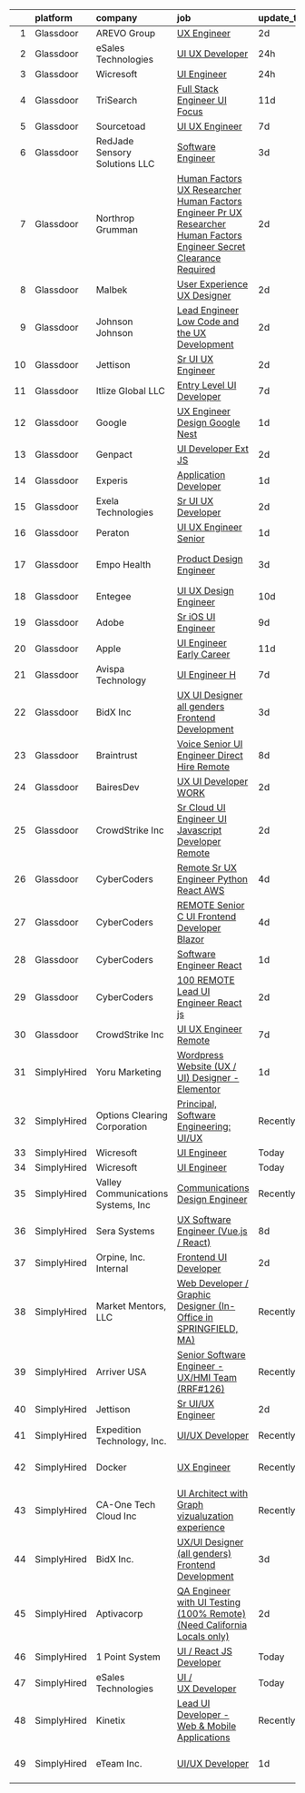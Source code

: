 

|    | platform    | company                            | job                                                                                                                                                                                                                                                                                                                                                                                                                                                                                                                                                                                                                                                                                                                                                                                                                                                                                                                                                                                                                                                                                                                                                                                                                                                                                                                                                                                                                                                                                         | update_time   | location                    |
|---:|:------------|:-----------------------------------|:--------------------------------------------------------------------------------------------------------------------------------------------------------------------------------------------------------------------------------------------------------------------------------------------------------------------------------------------------------------------------------------------------------------------------------------------------------------------------------------------------------------------------------------------------------------------------------------------------------------------------------------------------------------------------------------------------------------------------------------------------------------------------------------------------------------------------------------------------------------------------------------------------------------------------------------------------------------------------------------------------------------------------------------------------------------------------------------------------------------------------------------------------------------------------------------------------------------------------------------------------------------------------------------------------------------------------------------------------------------------------------------------------------------------------------------------------------------------------------------------|:--------------|:----------------------------|
|  1 | Glassdoor   | AREVO Group                        | [UX Engineer](https://www.glassdoor.com/partner/jobListing.htm?pos=102&ao=1110586&s=58&guid=000001817592778497de1efd3e27c144&src=GD_JOB_AD&t=SR&vt=w&ea=1&cs=1_5e089238&cb=1655534942435&jobListingId=1007942179301&cpc=6BF42D0955AE9A34&jrtk=3-0-1g5qp4ttij45t801-1g5qp4tu0mbi8800-f54751631b2a6e8b--6NYlbfkN0BCLW45RZuRc772PykXY_iXs7CHdsEvuP3whbuRYvlLzUPBgski3_CRPHCklom68Ot8O373uMJRXjLHdOCPclxCsYJ6ld-PH4Hmj6Ckbi-1kcJ5ZtE6fDqfA79egWfNAmjiOhUviGXbirqvNtkCHBG75inozUXc3JMpAM7q4dQ2Vcf-p1PSWfDyn1EIPezATFxeTAJut11YHpJxcquf-9PHG3Z3T1dlrfq-BJ-AmXe2YYRZyVfaQQv3pun5EbNFuZYpQYk6-Lc-7OE7VDkp83P0wLbB060DwyHq6aXMKt7_G9P43AMNvwSACJA1KkILH1QfrFbUIi0iZ0ZmGS_mh8M2F42ckkUVHfAmfFg547R1wxwMPS49F9IGzkjsP5xNcATIMCrJ64MZ-ikIXFgP08As3YSCqdAd73-FReFM-u6GnDXAuhnuR45XDEdIIpA4S_upmrYlj0qHZKAmYxlxZNkkas3APf04A-fTkX4XCnZDkIg57vEKV1e5CKn_xMAYL-N6OiVbPtxH5g%3D%3D)                                                                                                                                                                                                                                                                                                                                                                                                                                                                                                                                                                                                                          | 2d            | Remote                      |
|  2 | Glassdoor   | eSales Technologies                | [UI   UX Developer](https://www.glassdoor.com/partner/jobListing.htm?pos=127&ao=1136043&s=58&guid=000001817592778497de1efd3e27c144&src=GD_JOB_AD&t=SR&vt=w&cs=1_7eb9727f&cb=1655534942438&jobListingId=1007947060484&jrtk=3-0-1g5qp4ttij45t801-1g5qp4tu0mbi8800-78def9f664eb135e-)                                                                                                                                                                                                                                                                                                                                                                                                                                                                                                                                                                                                                                                                                                                                                                                                                                                                                                                                                                                                                                                                                                                                                                                                          | 24h           | West Babylon, NY            |
|  3 | Glassdoor   | Wicresoft                          | [UI Engineer](https://www.glassdoor.com/partner/jobListing.htm?pos=101&ao=1110586&s=58&guid=000001817592778497de1efd3e27c144&src=GD_JOB_AD&t=SR&vt=w&cs=1_f3232d7f&cb=1655534942434&jobListingId=1007947993030&cpc=AF1E4A3695F490BE&jrtk=3-0-1g5qp4ttij45t801-1g5qp4tu0mbi8800-0a55786475a3cf39--6NYlbfkN0B-kYx3BQjCPH4qIh3a_bnLEnq-zWsCF-7lVZ2fYy3L2mvQnOA-pjzK9kkv4gkok-Qoqwi0owgs9p3EDjY1mz24tP3RTz-S7GM2H_jI8g36jsrjNF2AxBuV3Ahdx-yU9bkZ-SWYYWeYgNaX-kyZlHAHuRr8Z38vioHuV40DzUbGnnGDBwjHdh7L-XxNxASnpZaGAb3Jymx5giAwn83QjzTlwRGs_C345Fwnh2TpMP_iYD9UqNxaPI4hRQSdoigjxCu9kQ3BdeflW3SGP3Uw7eKf_7iqfAhguLFYWYkq2Twaa53HDh_v7vNVkxOcrkEARUw9L3ODY1rcku5mVPA6lFNvKQ4GJ3xCZcFTGeRgoxHP2WPrwQWfdl5zUuRl9FMZ-rcWrSi5gXxx73XQRB_nAOuMyIDdS5cP1ssRE5bkmeGCJzUBULcWNPcFJwJzk5uMJ9s%3D)                                                                                                                                                                                                                                                                                                                                                                                                                                                                                                                                                                                                                                                                                                             | 24h           | Remote                      |
|  4 | Glassdoor   | TriSearch                          | [Full Stack Engineer UI Focus](https://www.glassdoor.com/partner/jobListing.htm?pos=120&ao=1110586&s=58&guid=000001817592778497de1efd3e27c144&src=GD_JOB_AD&t=SR&vt=w&ea=1&cs=1_f0320e33&cb=1655534942438&jobListingId=1007920946132&cpc=32EE424DE2B657EB&jrtk=3-0-1g5qp4ttij45t801-1g5qp4tu0mbi8800-08ab6f65b9edd5e1--6NYlbfkN0DJ41dufiW9-_d3VmOZHcpuez4e0Bu4X9T9KlT8_BkKDTCpIQbqk84Vut8YIlTyJcO8Cmwm7bSDlcUohn_HUGxm78kTuw6Mgcf4GibuEiEbg-v6XGgkcZU3dsQm0N1Tn5_MZ-Zgg35P18-ZIOoDr16b1NweHI1J4e-qzJckstFdHns32_8iyphje82oNka7-M5DlDb64-P5jLf_HcEXjUO0OutcLj4GjuHxHvuvf4ymvDZKmYLHXN2XRv5-ffyImjO-sNj6ZkkEcfZn4zg-vb9t-fil687YfvJOy1luZhliERsk5xxO3D6_sFJecumgyTIqMHKLWPga13IRy8xAPbIn84N_m-JaAdHSdKqBlHbR639eB394M-KPO67PMPw270qmO-rE59-RB85spE4pe4XcgOdeVOFVUghmG9iJHp3ry0SpEW5wc6MGvskzS2CMxeJPqFPXCk0Prn8p5iTCRApYftu1Vc0UZweMEFyQOTrLRxMsHbWd9u7TQRepe9H7PRLALqMxqVtVurxs6jw6AuxQ)                                                                                                                                                                                                                                                                                                                                                                                                                                                                                                                                                                                                     | 11d           | Denver, CO                  |
|  5 | Glassdoor   | Sourcetoad                         | [UI UX Engineer](https://www.glassdoor.com/partner/jobListing.htm?pos=107&ao=1110586&s=58&guid=000001817592778497de1efd3e27c144&src=GD_JOB_AD&t=SR&vt=w&ea=1&cs=1_51ab3d74&cb=1655534942436&jobListingId=1007931490458&cpc=FD1C1DA32C38CFA7&jrtk=3-0-1g5qp4ttij45t801-1g5qp4tu0mbi8800-1382e9cc6c66fe97--6NYlbfkN0CjhlpcIGk8MRrqVEZC62LDhbw9yf8nYsDbPLbnAzWIoGUkWb2Iql-h8BKoz0X82CVgFTD_oTOhf_hktZkSrBFSS9dmdXlGvZCptK6w5iGXUmIVFHw5CjkwkWapYgtStBSJb4eDUJjovcgr3oDj57vfnhPSGgKSfacETeNMstfn1FvImLZoVKQz6FBFaf7Y0I_halDaU6KrBWgR_NPC006_J8OcGY_HjwVvuqo1XA1zg96__erljVcseC_tLTO9XlS1rX3Qb9Qs5oEylX7RF0ht0SE1EGZ8nmU3SAMwmJ7QHu-CvN8HyQLG9K7_wMvyTIdoaREa6kuWFlJfbm-U83RcOrBRliMTGa4LrkQDKnXcLQAA7Rf_H6z69PFqI5qCVqi38uSwh6GKCFv61mrreemZZLktast7GmG2ZA9X_grMO8TC9iuN_anY9V8mbAnatCh5X4zHvAwKgjpz-EMX633ta5uuq3pXMUwGrrj1Iqmq70Fr6ii28z-c)                                                                                                                                                                                                                                                                                                                                                                                                                                                                                                                                                                                                                                                   | 7d            | Tampa, FL                   |
|  6 | Glassdoor   | RedJade Sensory Solutions  LLC     | [Software Engineer](https://www.glassdoor.com/partner/jobListing.htm?pos=103&ao=1110586&s=58&guid=000001817592778497de1efd3e27c144&src=GD_JOB_AD&t=SR&vt=w&ea=1&cs=1_0c7e7b52&cb=1655534942435&jobListingId=1007940012844&cpc=BAB9AA3F436D8911&jrtk=3-0-1g5qp4ttij45t801-1g5qp4tu0mbi8800-ebd8988f13aed324--6NYlbfkN0DAwgduWqBP7ymGN-lTADpinz2i-23XbRAyg5ywqS-MDZOH5KRN50EgVrZfwGqx__GYtQ-eHfIM16gOEyyCo3w45I6KzREmUKQpVK5sYiy3z9BXS2GILvgnQUNgmZqmUSEEqPgHORyQDmVZE9COO6aB9beHStZZPZHdZiJ-Kdy_v2GNvhdutA0B1eyQOnvpRbfQAsbsfAZtXaORJzDWPzzcKGKOZo0rb8gxXWytGq0txJ-CX3cH-j_Lbwr2GrWhkS3IQnyFqHGhXQMGrbrZO2JXZJ7FgFQtkE5Z8yRW0kWaOFENwmaQoAXcMoxMiHB-izhfiP_TrGXB1ZayqDoM_grQPctwcNpII7pmmRynfb3gUo6B7eb-AKbhLkgJEmrAWlN_60v9mSYgMnEGgH0dl9RDTWCd2GlTgcmiyEticFWHxi1VkWlo69oksB6qNS6Qx_VBCw8atF93awgu6-Q1UE2YLjSc4jED4EtM6XRCYNhOUYwHV7gg6y0e9vwUfQhpMvA%3D)                                                                                                                                                                                                                                                                                                                                                                                                                                                                                                                                                                                                                                  | 3d            | Remote                      |
|  7 | Glassdoor   | Northrop Grumman                   | [Human Factors UX Researcher Human Factors Engineer Pr  UX Researcher  Human Factors Engineer   Secret Clearance Required](https://www.glassdoor.com/partner/jobListing.htm?pos=104&ao=1110586&s=58&guid=000001817592778497de1efd3e27c144&src=GD_JOB_AD&t=SR&vt=w&cs=1_f8b69431&cb=1655534942435&jobListingId=1007942616692&cpc=42BEC95245890617&jrtk=3-0-1g5qp4ttij45t801-1g5qp4tu0mbi8800-721d2e0f1317ecde--6NYlbfkN0DPf8Tf_oakpB62WadId2dzQiWExtALTi0lpCM--zHBL1trAzPQuAwgyDf_-NiZch1TyInWfYoN3MkdLf5djz_0mKXbI0vVGkmhzoHHtO-E6pWK8oavNt_T5Alb3A_Rpmvn39Q1YwNp8OMI4RWKB2z0TIVyQhIPlanjorSXWzmROsBBJFu2DqDS9-fKA688ZJ2FTDc-7oLqD6MQDzgCzFTNutTWaBQ4kDYh4M9SxiiHoKALtAw6m_9DS5d46VBEXMlxgEUXBCZ8429CKYPfJu7J1D-Ps99u6uwDwLoQ4ewS9qpyd5TNy6Y8WNwGowWNJQoC88UeCEn-OniFTfML7D_JdzBlsNFCNABzuSID9Xawmt71Xs8OALVNfECQhiXILqY62RbYukZkwN44FvZSfMxXLBhGiVl0QJLpfhCwcIoh0Pjrvk52gzktbnjufVJsHvXo_B4sI752ln8L4GyCHNJl5zEXH4radNbqGR2relO5RGZTg-pBbw3KGSX2L6t1QFuoaUF8Pxg5Y_6OjiIAsjDvZhLHMeoXb27dtznQWGfOebOmJL4FgsfwHt8oWyGEUNsIvSBahIgkY2dswr8-YvXQ2ghbLR7Y40pDvDfu7BUpevubKCHzfpGnpNBGCerxcqpl0_wHLeRZV1HDbRxu2b4NTXOG0MJ1A27TloLVwb5mZWi3SsYKZHapz5e8sUk9nKW8BuCX-iJQjwloam0q2i1OWi8N-DMjQ7mdMgB4TTfwHZQQOb_fI6MFNL_ZEJvFE24e57X3OLPESsZqr8S9YIZPvMmKGLk_jMQTCbZgyTrDGfYxin36s8tgPsZdlmZzyQ59IHmdOHyJ-NJfniNJVhEDegqYOhoYz9N2ob0mlI8wXAHW3iP0IW7OYaYvt2BmqQcFaITvlFBXTrpRp6Tge35nHfIXh3ePq3rN8oTgi3nQezCSzGTuBFZiv6aZ-kVOgTHE-isEr_cPaA%3D%3D)                                                  | 2d            | Colorado Springs, CO        |
|  8 | Glassdoor   | Malbek                             | [User Experience  UX  Designer](https://www.glassdoor.com/partner/jobListing.htm?pos=108&ao=1110586&s=58&guid=000001817592778497de1efd3e27c144&src=GD_JOB_AD&t=SR&vt=w&ea=1&cs=1_7db2795e&cb=1655534942436&jobListingId=1007942534240&cpc=FAE5E775D180B2FB&jrtk=3-0-1g5qp4ttij45t801-1g5qp4tu0mbi8800-703d1d006c95d868--6NYlbfkN0DLxniXb9xd09bch3T7EymxCrgj1jiT2kSu__xrmi42oOiC564kd26W3lSm42gl5KJ0BVUn1jxfTqaNRhyTZ8F19q3H56X0MdIErk6JU-EsDj_0c9ZJYu_YIIN2GsL6KLPnqLNOwmyN6S28ZEZFrha8MHol3o7TotvkjnKng2w-7YOhg7nREfiHdYsVObWhxMHv_4z0oR_pA56ca8vdzu10vyNX5fdup7faLmLM6RJPTelPzWzYSv92-3FlR6x5iyLBt0lZCIum8Bo-rUaFWp0-6EpR5Uk3XpKhbXt5QuerGAPihe5yfE8pegP12xvDuueUWR6Oobw3R-h5VPV__MlakXokjfI7IQ7b-m6CAXQLsjmLJPbZSCGLUTbQ3qVB_xIn9-5yu2_xBoH20fgPKlSLJkAQwiHYGHoA2rN-NbuYRq67YJo-OfUiUJDGSdhOKq2OSv-COdtl94FkSHyoZD1xsGijVeVM3HqmqlzbOgQGtSSPrsLOK8aWlc4kYGiTS2sM0IgkEHxTXg%3D%3D)                                                                                                                                                                                                                                                                                                                                                                                                                                                                                                                                                                                                        | 2d            | Remote                      |
|  9 | Glassdoor   | Johnson   Johnson                  | [Lead Engineer  Low Code and the UX Development](https://www.glassdoor.com/partner/jobListing.htm?pos=130&ao=1136043&s=58&guid=000001817592778497de1efd3e27c144&src=GD_JOB_AD&t=SR&vt=w&cs=1_195c191c&cb=1655534942438&jobListingId=1007941266115&jrtk=3-0-1g5qp4ttij45t801-1g5qp4tu0mbi8800-84b7747db69fd2b5-)                                                                                                                                                                                                                                                                                                                                                                                                                                                                                                                                                                                                                                                                                                                                                                                                                                                                                                                                                                                                                                                                                                                                                                             | 2d            | Bridgewater, NJ             |
| 10 | Glassdoor   | Jettison                           | [Sr UI UX Engineer](https://www.glassdoor.com/partner/jobListing.htm?pos=129&ao=1136043&s=58&guid=000001817592778497de1efd3e27c144&src=GD_JOB_AD&t=SR&vt=w&ea=1&cs=1_27e35394&cb=1655534942438&jobListingId=1007942892859&jrtk=3-0-1g5qp4ttij45t801-1g5qp4tu0mbi8800-ceade3f7eb746a27-)                                                                                                                                                                                                                                                                                                                                                                                                                                                                                                                                                                                                                                                                                                                                                                                                                                                                                                                                                                                                                                                                                                                                                                                                     | 2d            | Remote                      |
| 11 | Glassdoor   | Itlize Global LLC                  | [Entry Level UI Developer](https://www.glassdoor.com/partner/jobListing.htm?pos=113&ao=1110586&s=58&guid=000001817592778497de1efd3e27c144&src=GD_JOB_AD&t=SR&vt=w&ea=1&cs=1_47a452a9&cb=1655534942437&jobListingId=1007932064438&cpc=8795CF9063CD573D&jrtk=3-0-1g5qp4ttij45t801-1g5qp4tu0mbi8800-51b753b173ca2cf1--6NYlbfkN0AxomhOT3NXPBAGIRcDiNRar1b1C33LuyoH_GOti41F1-DU8TCJZzWgo_OZ6g1DpVb2pf1KmNFTb5lpmRIxnKRQtOTrIo1w8Nb7HCbYmKtJ2ui2m_xFVkll9yxV-2oNI53_Dc9ENOv_A-u6gDR_OeRsNcerd_OyVfqHoZgoCtETY6W3hrz3fQuZkjkoZtyLF2cfyhuFnupxKo7j35-MzPeW6DcylUojtuiReKjwPNhmMp8eCAtWiHplTfIAAEF6V1QGWKW4XU1tNwvR9jhHxnjsD_Ga-QfJLTUlyvB-UrFSsw54qkGXQ4txkArlj92AdxyEQljlYp1G_jLrqUQXlLLL8XRP3Ds6OUM2qzj25ionstRZ1LN3ZciVGFOhuy86vVvMSzZzafMu6FLQdY0Q_wd-wQY7t4RMUr_8ZD1Wmr3oJ3iRIJBw-B51GWKEBA3vwcOWzAf2TOtRt_7M9c91USacQoGXPgJmrdNz_dRbHjVn5exwsIcIRZ-qQwV83ZadU39snYzdCUpshg%3D%3D)                                                                                                                                                                                                                                                                                                                                                                                                                                                                                                                                                                                                             | 7d            | Piscataway, NJ              |
| 12 | Glassdoor   | Google                             | [UX Engineer  Design  Google Nest](https://www.glassdoor.com/partner/jobListing.htm?pos=125&ao=1136043&s=58&guid=000001817592778497de1efd3e27c144&src=GD_JOB_AD&t=SR&vt=w&cs=1_b076fa61&cb=1655534942438&jobListingId=1007945220594&jrtk=3-0-1g5qp4ttij45t801-1g5qp4tu0mbi8800-a915d1f5ca7e0430-)                                                                                                                                                                                                                                                                                                                                                                                                                                                                                                                                                                                                                                                                                                                                                                                                                                                                                                                                                                                                                                                                                                                                                                                           | 1d            | New York, NY                |
| 13 | Glassdoor   | Genpact                            | [UI Developer  Ext JS ](https://www.glassdoor.com/partner/jobListing.htm?pos=111&ao=1110586&s=58&guid=000001817592778497de1efd3e27c144&src=GD_JOB_AD&t=SR&vt=w&ea=1&cs=1_11b7a18e&cb=1655534942436&jobListingId=1007941859389&cpc=B076152010A3B66C&jrtk=3-0-1g5qp4ttij45t801-1g5qp4tu0mbi8800-595aa0e481220b3b--6NYlbfkN0DaJtr4oGHmmHzyu6tv3H66f-JEres8CRY456IlKwHT4pJ-OX39KHuYqa8Q8GbUa3WJNyypmktarGonWmEEdHX4fkedcqOWn-Dej_iiN026S-IaGSCkoRBcv4xQ8H5J0kaOsPXwpPZTvmnPt2qAb8Vc69q8VL488u6Dia9g13fw3FtDxczQKIArFN-TzDVkxdgZSg6uQbWKfdYtxJ6x-Z7N4MPqg-CP-tpOpqAiGwhpENZAwzVmPvOfVBBLvuUtZlbHSm_cEEyPTk54m2iVFdT5qh1Jk97zBIZBuVsdUwEcTcdjD5W5_fbnlwt6jyXd97M0h6g3g5PdTuYAnC-s5hccgzbDF7aYcxrb_X_yGd9nQnQH_uk2SqyHrP1Wj3gaxNtyFB41mzeD8vcTTbU_ZvfkXZR5iM093vI_T4X9Oxs_jQZMQRAqSmHOszaN7zJ8VIk4EHJxSTPfqcZsHd5-p_oKLdkrOvOI-jx2GH0SFlyHshzHAHjdIHFiXF0kScv_CGX590nNajKyAA%3D%3D)                                                                                                                                                                                                                                                                                                                                                                                                                                                                                                                                                                                                                | 2d            | Remote                      |
| 14 | Glassdoor   | Experis                            | [Application Developer](https://www.glassdoor.com/partner/jobListing.htm?pos=117&ao=1110586&s=58&guid=000001817592778497de1efd3e27c144&src=GD_JOB_AD&t=SR&vt=w&ea=1&cs=1_f1c187db&cb=1655534942438&jobListingId=1007945314491&cpc=44CD5376B8534B8F&jrtk=3-0-1g5qp4ttij45t801-1g5qp4tu0mbi8800-7628c831d70d8ca0--6NYlbfkN0DWDf3A5gbeeAW_iY9GwMRM7FYB9LEmwxvc0ttZO31xV3RG03BDmm8dpyWOU1CaieobGRqEi2jVtE75ijiipAtY5CdGURVlUIyt2gChVpwf2_bAxbPGBpjlXYAcXB6R9vLsU8EJdDDdLD0q2LBHWVOKj2ZT_ZwzmuKcmRcNYuu_PcXhMZejd3cBNFrl3IEiSWb_FwmiclUMKqA-vKf0EIcpk-ahx-DJAGQXALME8TBnzJsKYuGcoSK8R9EZVs1xwzbCugDMSFUbuFWke_QusACP8s7l7MfoFOy03LddaIwu4Ecuqf6I9xMGXtod4zSg-qIEtIJQUkxePBwd9KJfeQjw4wvDecXVVX_oXhyXURRJlkpiymPWcIW-LN91fHvPLY16tKImBw7RhNu1PvUobYDqXonze6WhDrQNLLIXi8g4NzowC8MJ-6b7etpm-9zbApHdIJ-hf6F9LpnBhqWPwbpFQ78QWVkaHSDg2IPpCl1ksNJr_7zm9scNV_dYgNtX3X1i1rJLNQAyEtwnkecBz6X2)                                                                                                                                                                                                                                                                                                                                                                                                                                                                                                                                                                                                            | 1d            | Seattle, WA                 |
| 15 | Glassdoor   | Exela Technologies                 | [Sr  UI UX Developer](https://www.glassdoor.com/partner/jobListing.htm?pos=115&ao=1110586&s=58&guid=000001817592778497de1efd3e27c144&src=GD_JOB_AD&t=SR&vt=w&ea=1&cs=1_7da48c17&cb=1655534942437&jobListingId=1007942501613&cpc=C4A69CCDBB3B9599&jrtk=3-0-1g5qp4ttij45t801-1g5qp4tu0mbi8800-6c93c1eb343e7b28--6NYlbfkN0AyEG05CZhn9-6YXNZdGAIIPhK_rAEji0IC1JJc2jo3n6ptupJYxA5o4irvA6ty9bbwaU0VEbrDtVYme26D0f4NHGiGTpYt1mY0VYxU54TbiFBQMNCAOEHV3eQTQtKR1BDtU8S7Xw3j8R9jB011oD_fPZFnQ0SwKQGowDVk_zicLP-ytzhxezZQdgz2_xfebsxHiwV7dFO3gZxDSIAl46uNq2ma3vyt8yRGMl2O6z1l7nr5zQnVlO-r_oidLMyX7tCHNQHh5YeIurW7EbUZ3TPPVSLitnt2A5VEirE6Gs9LLr_V-R3G0_eZa6XMJK_wIPIJe4XEkJOja1ECaB7VIbS10flvYnNp8dSrvE-FAjZq909JrfUDY50uE7rkkT_FO-v36SFN4xKlLk_LJYZa4tmKNEHNC-LuPvuhaiwoa89ecCY3wvnyPNJB3bT1jw4-LybqkCpfQ11spWq55Ey3_BnkRwf8IgCe5oKAKAmDJigt1_DC2wbj1jk6aMS0990oQhM%3D)                                                                                                                                                                                                                                                                                                                                                                                                                                                                                                                                                                                                                                | 2d            | Remote                      |
| 16 | Glassdoor   | Peraton                            | [UI UX Engineer   Senior](https://www.glassdoor.com/partner/jobListing.htm?pos=105&ao=1110586&s=58&guid=000001817592778497de1efd3e27c144&src=GD_JOB_AD&t=SR&vt=w&cs=1_36b42858&cb=1655534942435&jobListingId=1007945587156&cpc=FD1C1DA32C38CFA7&jrtk=3-0-1g5qp4ttij45t801-1g5qp4tu0mbi8800-b3b12cbbf5df54ba--6NYlbfkN0Cx7R8OmodZU4Ze4hnUhR0Myw3_voyDLMHXumN7ynSuTrXceT3foN28OOGtcbbQ_76rWAv0VeuF0OLMv9U30nE_PGWKGg2oNOCAS_vwwSb0Umxfnp0fFyStGdsbdPYI_mb1QgmHgW4UM3bg75cUUXEbYaljH21qzvUVzVnKwk4dTCCqdEuG0g3Sl48Jg9FReghSxGXOfUbwueJM67sX6hsIJiTMrqaUHWuqnM7IkG2h-uhHBhw3Qhq9z5WYS9dSQTC9kDRGs_dxLv7eeb-HfWHTGmDrmqXlLDsiSmaZCxRUNj5Mms0ytJnUUG4Sc8Z0ukfpTsr2C7oo6ZJtXK8VD3gAU5GPLpfLZWV3QmwZZ6VLQlBhJmO5pqGoy7ggkKbXgjyHxKSJa-GnrpBfde4AmEVCimOQCS-NRLFSKGyC0BgsLgW3QSXSYV3OFBAV1XUpPVxTXnbAw4cigU-Fn-4vCWOuMJTzdDNgdm1mAgLnDPIwRqqtddPl8SPhFbZBHMEcdfG3cb91-66W52Kp8-UN89fKoBv-pESt0oE4l9rJlbr9yG5CvBbmt0mq2j5eGyrXbjwoYMAzcOdWIlkvblX0XeB1LsbYqRizcXyUTShnAE7xnKk2-BC2dwlhfILrYKwnn_F46GBY7hYFTGyH2IPVMfO1dYdHT9Jeruj0kRPVeesAqkkkimWfcXlPuOE29BgVnSPdSTKaRs56Jxqf89H9O3N6v4kJeotEtjGwFgtapDOZlyJ_UqupIZ97yvf9PhEWYraNbbqTzoM-s9f1qnQVrH6TyNsx6K9SmU3IR5aV6EpUbuQPauKpL6LMmgR2d3rKJIxS6rUNb4zIcUefH-TYKTjwupntiVWo0qcW2YRufguC2tMfacoD5AF7xJu3QrpTGrG7zTGQiYvdcjS2FR320TPhqEc4iqDIg24nkBpxi0KL8Gd4HvHJgDMIXDiFxBXZdZYSM0OBwC3SVvhJof5FSjiJX2rjOKKWzSQzfJTl223FrHmXG8ijkSZ26TRz65n8MjUoMThwgF69Tl0DyWAQ1tqRODp4onMMoLrLUntidCymvVOXa6rxq7w0KbpE3WfF_2YECkt0vknz5d42IPZV6ovmns1jvJrukMw%3D) | 1d            | Chantilly, VA               |
| 17 | Glassdoor   | Empo Health                        | [Product Design Engineer](https://www.glassdoor.com/partner/jobListing.htm?pos=121&ao=1110586&s=58&guid=000001817592778497de1efd3e27c144&src=GD_JOB_AD&t=SR&vt=w&cs=1_a3bf20cf&cb=1655534942437&jobListingId=1007938874673&cpc=48B9F4758953335C&jrtk=3-0-1g5qp4ttij45t801-1g5qp4tu0mbi8800-fc32692377ea6c47--6NYlbfkN0D0ff9e8Lfwlpl5zGbQmpn59AL71QmFd7VKOAnfyjZzp5sdngV8WPgYe0dov1m7Y2maibeqyK0toBow1IIZofk_kf4uW2B-4GCcmQT1zsM3C_LkhyOAxbMKPkyKMulCyyLbzKnWIeFDgQba24dtnPC09-JcI8Id328BTOZ38DA939BSLSPV28QlnhEQln7L9FzKs2LHWBR-1Wa2z8O-5Olh5gKUspq4i5-dgeXYI-ccTQW6hib4v0P9noUqiZa93vrHrrUR6167DVING7_zxn5EgTdAAj6awCy6uOXBHL0AL8iEvkmpjNqKAI5DW-wK7gliiB4cB3jVckzpgpLeSRBBmuooR1EXYuyjmZ3QwVXhR4qC-7i0Cd7UqhWawsNpq7pyK9AvTCvy3KemBg1_WBJtJAWbjGm38LOv3WabuWrAceGTmrsu4sPCfzbu2Z2G1-vEVrDxhYYdKKILhXk3kb8OyNX6HflfnOc%3D)                                                                                                                                                                                                                                                                                                                                                                                                                                                                                                                                                                                                                                                                 | 3d            | South San Francisco, CA     |
| 18 | Glassdoor   | Entegee                            | [UI UX Design Engineer](https://www.glassdoor.com/partner/jobListing.htm?pos=123&ao=1110586&s=58&guid=000001817592778497de1efd3e27c144&src=GD_JOB_AD&t=SR&vt=w&ea=1&cs=1_1b409cbf&cb=1655534942438&jobListingId=1007924606588&cpc=AC285F3A3ECA6BB0&jrtk=3-0-1g5qp4ttij45t801-1g5qp4tu0mbi8800-84bd8049269cf0c6--6NYlbfkN0D6OzZjpD_hbicRkMZwNNvvxSeL23iIfvaC4EytleQ8zDIpz0YQ5KbISa7_Zvw6kCxRUHhNfmMrfXU9BT9DxKWh0TiMsPYnkFKErzYCHqpEqiCD-Kw5aA4AMJZMIRNl_2WsaUSRZljQBpej4PabDc-pqNpn4luw62YAxjBVT4MLTitn6gZEX_jlH0d7VcYarhMZGTBFwGEP4uxmC7YlcTDZGj8JMaNS5sv77rtvBmHJWJ39jT2ieotZWc5vq45VgealkA2ZDkiha8l0El2R3EnhFx486yfXYKvYGnPo9EKDVRwRW2hgr6k0d1GlfU9goGWo2NW1FtdSNGbcUv-lJ9lnLpiUtC583Vd9SRSk5PBHRqB8pvZzaKhkE7hKWg1lEDiSCP6PqBjULUoRqmm0TPiqzMh35vgPt03R3IJ_fSTRNsVFPCr7M0zDuVrD2GoJlrb0z9b9lM5nrAkfBiftdYvm2Owab01Sk6nifNjz668BUOxgPcCx_YBPamf-_wuJIjPDozXCuQ8Xig%3D%3D)                                                                                                                                                                                                                                                                                                                                                                                                                                                                                                                                                                                                                | 10d           | Gardena, CA                 |
| 19 | Glassdoor   | Adobe                              | [Sr  iOS UI Engineer](https://www.glassdoor.com/partner/jobListing.htm?pos=126&ao=1136043&s=58&guid=000001817592778497de1efd3e27c144&src=GD_JOB_AD&t=SR&vt=w&cs=1_9dc16df0&cb=1655534942438&jobListingId=1007926872533&jrtk=3-0-1g5qp4ttij45t801-1g5qp4tu0mbi8800-07d2c50e997acb2a-)                                                                                                                                                                                                                                                                                                                                                                                                                                                                                                                                                                                                                                                                                                                                                                                                                                                                                                                                                                                                                                                                                                                                                                                                        | 9d            | New York, NY                |
| 20 | Glassdoor   | Apple                              | [UI Engineer  Early Career ](https://www.glassdoor.com/partner/jobListing.htm?pos=112&ao=1110586&s=58&guid=000001817592778497de1efd3e27c144&src=GD_JOB_AD&t=SR&vt=w&cs=1_58cdc0ca&cb=1655534942436&jobListingId=1007920183732&cpc=AC285F3A3ECA6BB0&jrtk=3-0-1g5qp4ttij45t801-1g5qp4tu0mbi8800-f05fad4a5c8a0a6b--6NYlbfkN0BvKrLyj5gPmtZO9T8euul8TCxuuKNOtzRJOomxnwSEodTz2Bc-sPZlADHp0xxmf8VEua5gx5degP5IAWOqCS2GOZGXDVL7LW2CpD1-C6eJ77pVFZbsmCAiDkWa_KsABkg_oeyg1QkserPgsrGgtWZOl8a0GPi-tfPYBEl-35SCtGxI_MXx1-_KFYTsc9foBmrRfmtoVLQEr7a-BHdgPriuba0gMWwdHwov4-dXntqVF1I_P-bFM7M0WIBmzNbUhdnq5Rp_UOH9ifl4C2MvgIN7ERJsDFi_bgwJsyXKEehMB9qofYIJqeZVOLCVO6sqZqfTR3WY1euI0Z-OJdivD3d1DH08fRbGdfQ0RKg1LgiYRngdtHH2kmKR6CKkUfIyYxiRNR6SxM3-3-ugIvWvxDwq-lbtmW1dnmTj2K6meIhYJPF3iqk3s8MiAXWliO-OxvDY_1JOcKjGG8EhFW0v6jZb70IlbzZvH6lD-k66Y8QbUDxmOF_4jBVg1aeJCL5-BulUCFSFLi90_rYNcCBid4nur-TTFElNSbJ_JhvFajoYkutT_QpOLvVFmShQYP9lvCwKFAqBxDjpzfmILsoqSnWF_MagfkF98Ljnf7yUWfd-TMezcT2upYDGt9bcUsW8rtACqud0NvBGwo4bITYx7CNKmaKJY4h14AEomexUZ-_OrQ_T8sskoWWz_hORai_Jd0OuuRVSSAhDCiWTIvdp-OTR_yXueuolgsNDXNRpuoSISFb1Uok4cLzs8Nca18Q-CsJupHeYckU5Si66mAafp8ZHEawVOPALweBTb55PI96_jyuloEpilWV0gbp4DiueMISMMV_XJVlCZC2OJn-unPRyJmzQlUMg5-uNsAAYSx_Ez9F1yTGOTMZbBCH0AY_A2ezOXOjQWEyHLwsCCWWCVDb5xJxaFIRimq_oVyTVY2CpwG-GnOiuHH1rr3NRWKwkosOaVpzuIWNwqw%3D%3D)                                                                                                                                                | 11d           | Austin, TX                  |
| 21 | Glassdoor   | Avispa Technology                  | [UI Engineer  H ](https://www.glassdoor.com/partner/jobListing.htm?pos=109&ao=1110586&s=58&guid=000001817592778497de1efd3e27c144&src=GD_JOB_AD&t=SR&vt=w&ea=1&cs=1_2e4403dc&cb=1655534942436&jobListingId=1007932631574&cpc=D69957E0862862E0&jrtk=3-0-1g5qp4ttij45t801-1g5qp4tu0mbi8800-5ad7c47ded807920--6NYlbfkN0Dj2d0qKPEJP0fpBViK7V-TZwXvjpwqshPgAnSSx4qW-KrhPkyDM9HZN_F8jkueVASXz2uduGYmphwcZJ8djClgT2JngLHxEN5EtlFOfcfDw0mC8dafxDEuDzoON_QXMq5KetONQKok9J2PpNgEDCu2vOKHeAXua0PIY0C8PYZ2q9K9g1VFt1w1Od78NyzpBidx8FWJoZcfnK-juK9fTBAkOVUrhoDBU2VmIvmPp8Zq2DT8tuT2q13lntWPeaNalWNLGq8Pd-IqXB9c_WltWOWtfBOq6LACE8kxC0l6SJFpW1CRvhqxtXNyUKsIWLh9gFFs857PhqrLqC8fCGfaQ-jmsRIOES7XjxirbFD-ePV2n88OnKP2LIKUZolLjUJ4Nci1Vsvs0zuQhzCwTxcDXgWzy9dTeeKKktSq-NRtwzS_NDwehHflZ8H10tDdO0qxEsuVO2OZZwcMYEAt6chiaaAJ)                                                                                                                                                                                                                                                                                                                                                                                                                                                                                                                                                                                                                                                                                  | 7d            | Sunnyvale, CA               |
| 22 | Glassdoor   | BidX Inc                           | [UX UI Designer  all genders  Frontend Development](https://www.glassdoor.com/partner/jobListing.htm?pos=128&ao=1136043&s=58&guid=000001817592778497de1efd3e27c144&src=GD_JOB_AD&t=SR&vt=w&ea=1&cs=1_2d6ab9f0&cb=1655534942438&jobListingId=1007938969497&jrtk=3-0-1g5qp4ttij45t801-1g5qp4tu0mbi8800-5b4bd61ccd141fe4-)                                                                                                                                                                                                                                                                                                                                                                                                                                                                                                                                                                                                                                                                                                                                                                                                                                                                                                                                                                                                                                                                                                                                                                     | 3d            | New York, NY                |
| 23 | Glassdoor   | Braintrust                         | [Voice   Senior UI Engineer   Direct Hire  Remote ](https://www.glassdoor.com/partner/jobListing.htm?pos=116&ao=1110586&s=58&guid=000001817592778497de1efd3e27c144&src=GD_JOB_AD&t=SR&vt=w&ea=1&cs=1_274d3bd2&cb=1655534942437&jobListingId=1007930630780&cpc=AC285F3A3ECA6BB0&jrtk=3-0-1g5qp4ttij45t801-1g5qp4tu0mbi8800-de5a796fb6e87424--6NYlbfkN0AL3dVr72y2kzw2kaN2Ho5i09lACUMjYeOySpm2U6KfaoCL3DUt1X2q4i_qsDHLqXxoz-OUBds08fEu7-F894lToxieO1v6fbVGmeUPADIHQqDIbWPB9jqpX3pl1jCjAk_DXDmhw4tfHuyaKsyu24MFtM3K0Wd3gl-CMcz6PkW5j98MyghDA5ptrhZ5GzQ6UU8cizu4EOI4oQ3MjZ8UK9IaB5xV4-cHi0pbJIoXe5T-lgMGGkfMQ98QjLSmJZy0OJ5sbwxOaI3jc-svZoiefC-aLEBcFwTDVP5ZqA1YyEUP7WxVX-2PNXbf3HXAR48NTH9Isegqvuh2-oKTXCO79HlO-y3G6pu-ajRyF9qmnJAb1yrvg1qKE7BBU17dIpX5HswvakS3pcaLKuLHK7W8IEE9XiF_QzUzKQwIrht0eiX3mfp-kScn8yDitqL7mEYZ7G3jsewlQw3V3syo8YnI8evYO03vlplttifjHvvz672y-8vzjoaaF5txyh1bDbpa2Q22gpLkfAXz3COM2IXI2hOHWVpj-mm-KyXfFAR0VedByZqgsS2Hq1RNuqemOPuE4V2PgRscCmrVR349cRj6yiOuj2DtxiHXlzWQeuCf2wRlnT8r2bqtMW2TU4sjPP-74npERJXQxE1XOk1TaVqZUvMFm5jWiw91VtGpQO2GIkloTR21g4dZiOsnMJrbshXjm0f_JcKcU_slV29RSUuuy67hEac0eEH7OlXaLz-jklUWDInGAV7elMCn_iu5dGWm2QpV9hJFblbr38C12lr0n345xslTC28YNe0%3D)                                                                                                                                                                                                                                                                                                  | 8d            | San Francisco, CA           |
| 24 | Glassdoor   | BairesDev                          | [UX UI Developer WORK](https://www.glassdoor.com/partner/jobListing.htm?pos=110&ao=1110586&s=58&guid=000001817592778497de1efd3e27c144&src=GD_JOB_AD&t=SR&vt=w&cs=1_dbb63910&cb=1655534942436&jobListingId=1007941228365&cpc=8795CF9063CD573D&jrtk=3-0-1g5qp4ttij45t801-1g5qp4tu0mbi8800-8f1633ddf387d61c--6NYlbfkN0BfEGkshao4EhrCCf7LYqKO8VNtf9vkQrewuI3DmTR_-FNjQOZq6FDCm1wcPTrdsPeN3OhchSROO1vZ3ygpBhWF1mNC-4iADPluxj18ePD7WiMuYSOuqZivacTwBh358AffJbo5OHvlGVlMozXopN-utM92SFztuL-EUyRg_j8UV6ztREMYZNmwl_ulRGY0-6xr3eoIrGg4riEaLmnsu8KhoLd0JhsG0ys94iSLoHf1h0fp6IXTQIoO8RbrfmnGQAIinv2sV-XqvvK_6qUmE1fmpRE-deMoptM3TqppXAJGci2Xih-90K-zlb2F-UeKDETIA_o3JZ4ZrzFmdGeRvl-216iPYxowvKpOojG4fCnVGMyHBHeFTwP8Ybrt4lLZWH6K8Ax9rIA9Htrwga6DfPrpWKTtZmt6EyPFIs3ivHXZiCh_0DxrGlZMiiLxfV3GiC0V15Nt4CC-M5EC6dNQDmDDpl_5w8xCg-dUIc96yT_BVCOGY7K5EuOFl1x71alk9gp0lg-LBPrrMvReCkSfYEj7imX1dfeQT746OE1EBA5xw20d8iR1slElLSF04HtiEOgVSmZv_aHWgk9zcpGyY6hF)                                                                                                                                                                                                                                                                                                                                                                                                                                                                                                                                                  | 2d            | Los Angeles, CA             |
| 25 | Glassdoor   | CrowdStrike  Inc                   | [Sr  Cloud  UI  Engineer   UI Javascript Developer  Remote ](https://www.glassdoor.com/partner/jobListing.htm?pos=114&ao=1110586&s=58&guid=000001817592778497de1efd3e27c144&src=GD_JOB_AD&t=SR&vt=w&cs=1_26443363&cb=1655534942437&jobListingId=1007942051953&cpc=F41FEAB56D215062&jrtk=3-0-1g5qp4ttij45t801-1g5qp4tu0mbi8800-99fb5bb200461117--6NYlbfkN0Cu2CVlb3GO4Nf7aS8SXsFwjpUbSKkwsJRaJhRnAEdqU_yv6e0u-cLacwZ2HNe9plY_S2uxpgdNgkhha52RBNRY0FpB5xHTeOGq7x4o5WkrcjNzZBVwiiOcvCWWRDU3ll5TQ5iFbHh-gkY8WJGZS8xIdr8_1p2VXimXVdaLz_Pfuuv74o3nYZnhjndBdc6xzg8hKzCvXlQhY9UrSOImfE72C6nGehsAAu8_o71LSw15i0VHkZV5l75ye5XYTTZ7e1iMmHVRfRFseVb6NNme4h0Z6UHCej4UrjSdao_SgAxtSOcMIyYo0VHx83bbpwqGU8Ybo7kG0a81-OMzFGbCq9gS8slTFHp1Oy_uQ9d-phoJJnQF5Lu4gtpcwgRTld06cX3_Kb3NLgcIHcqgAOZ5HBH2u8cPFp_eas8ihjBNKAZ7_1Sp9Xm6XrcfzMcC3dm1Ldg05vXMucoH0Kwi228ASPHfvMUEp8GxqB7KTTQyHH9uJ_6_Fer37olurG_XV9-8NSCng5C28KI7SVopZj3FmOOipl-peFqFK-sFviMiE7jGYP1-5vaV_379DL86WJ09TYB2dniIAc5DDU-khtPUj3scg2N6VPB8_tDEQNtf6bAZCwMB8P9V_gREdUhv7XaRDvlf6u1p1YmjyYcKqPL11rC0H3mpqsRYCylIVjAQ4by-azDFg2mtFDiN8oRblwX7RKr1TCbKOTJOfbEh87oq2b55zt2PXAEFb5N2F87J-REW3tqH-PAoKeRZTTEq8-OXCpYDQzkEBKKq-rtnzVkUqh5z)                                                                                                                                                                                                                                                                                                            | 2d            | Dallas, TX                  |
| 26 | Glassdoor   | CyberCoders                        | [Remote  Sr  UX Engineer  Python  React  AWS](https://www.glassdoor.com/partner/jobListing.htm?pos=119&ao=1110586&s=58&guid=000001817592778497de1efd3e27c144&src=GD_JOB_AD&t=SR&vt=w&cs=1_ce63ba03&cb=1655534942437&jobListingId=1007937431742&cpc=3DB599BF2F4828F0&jrtk=3-0-1g5qp4ttij45t801-1g5qp4tu0mbi8800-18b6c9df99adf50f--6NYlbfkN0CpFJQzrgRR8WqXWK1qKKEqALWJw739KlKqr2H-MSI4eoBlI4EFrmor2FYZMP3muM3ACDPjS0owVL4SW-vHhL7nSp81rn8mW9srlaX26BbZt_QzNOUwtMEPp4HQUgg5l7A2EWC_JzH0azb22Hw-OlFl_ERXvMDj_R8sLga2DU7uMuT2_gmsnM8E9i4J9AU34Q0OLWTSPB2UIxxj30eCJC18egCRz-wM69N7u7JI1SKiYFixRpW7ypM28NMLHBh0MN2yxvwf4TIUCNq-50f2zqrHKDCfjI1mQLGtamdlmkEAd2YYOMZA7bn6Ltybe54_8mslJXHHLkWTYWsGchF8zNgdieDFA82zMdRSm65AoreMD5YVcThEEbwa8pEGBc4pyYgmvadcYFgHjDSrW2b6cSOsTDQOAYMsS1drdFeJTLcsYUpPZkpDLp8_2WNRjCIXjxkwXUYFc2WQevXuGi0kdeqcOCfD_f0ahvKSiGaOEisMlmPmhSbfV8Fw9lUs5-qnzudVW0ls_PkeN0vjpiIKO-tVRcP_2sjo43MSoqi4cJfibN-jOiugrQgYuMisVJgq4jShCvVEJRxdBmkgs-ia1WhZ2cPCHU1DaNU6wtvu150Kv190SsGHeoaZ-gSAQIF2mukJPgCf5WdzJQYIiPRZpgHCm5vvkNplPz1unQC5pDWVAG5PVeLhKCMrcUv1i5afxmjRVM1Co1iIrC_WftE8Vtxikjj3lriwM-gNoXWcmncBkLwoUorGr0Vtc2zEa55gQNlZ4Cn6cg-tcEpGI0ZyJI0ECzIydPe1u_tL_0Suyx03yOEtFAE_xkP-gt168SWjFePMu9D-9m9sYyKNR2cixr0hJK4IkS4dq-wxgiN7c7K_Fioep6tNI5aj6OQdqHmWQcVub3LEgrp8Y9vjF4z65wBCoAH1RZe7jpBIyCIYqFILgDDyJBqsBFVCO7s8gwtMBV2-WTjtu-0-ZZVZUJ926uZkV2Qf1QUehBfLZOt_uVNgKks5c11-gqL14HTry5yoPWQ%3D)                                                                             | 4d            | Denver, CO                  |
| 27 | Glassdoor   | CyberCoders                        | [REMOTE Senior C  UI Frontend Developer   Blazor](https://www.glassdoor.com/partner/jobListing.htm?pos=124&ao=1110586&s=58&guid=000001817592778497de1efd3e27c144&src=GD_JOB_AD&t=SR&vt=w&cs=1_3a024cf6&cb=1655534942438&jobListingId=1007936679469&cpc=F41FEAB56D215062&jrtk=3-0-1g5qp4ttij45t801-1g5qp4tu0mbi8800-505b0310680c38b0--6NYlbfkN0CpFJQzrgRR8WqXWK1qKKEqALWJw739KlKqr2H-MSI4eoBlI4EFrmor2FYZMP3muM0GIjPIolb3bhhJrp6WO2x0j6Ns8LUtmbinhKxs9H5FCkJ4CMnEUPPdhCR_MNc5PBSRxJ1HvLDAz__aNjRVBs4U5w9HMFXX3CwCqLRjNeswLA3uAEZG0l10uLUL9tsmxc20j-dJBDxBOLQ-AgJr9n7GOBi8gIT0ieL1AUMqLHedZ2bvpzjKkS31Q6c8cZcmh9crLED3hl90zIpQwXesEF3JhEIOLZC0PnOV1Mrp5W20nLL8tN_vQHWCKfZmU_XHRJd0FoCU5lmE89dOrPB72mDWROv7YQlxklCvyqQO6n1TL6Id8ZwvdaCOVDgba07SwKOp9vl8Vm_jYAaOdco7qDCcgaOBaAlr-Yj9LHBkQWGDMImg00TumOwZskCtOne2-JT248P9sVCSrP0kiaMjz_DGAeBq3TidgJmxQkSkmPvts__b2Rchq9Gf4rWnO1XTmMzHu0hIIA--0u_MK7JNhCfXYA9O83t5Fspz7J9XdoyM-5dO4iwvj6gWUvt-sBjX3nAjsJF6wm8OlfuR3x0YKMZvUFGU-PYOQ8qhY3WGA5yI9VmjSqtsbdVDWC13s9Y98P8i3Zn61J0onBAT9zbDh5YZy22Ql-QCiNjo1ZbZlB_ik1ixqwegITyexgd8OWzXQaKsJShfL4rKn75rzo341t3RV-7R5OsYD9JEbywLkETj_N8njENM41TnmCyZyLC2rMjmV5yroDmj6QTItWuw2LrZW5cQ9Tt2-fyo2lDq91YPWqhUbXNQXlvvGs1SU29M0yiYZjAYqzwTSfoQ_YNaELiAcA6j86JbGv_JHUzWbBtRvMV-acIXzrk9KlSEQUGnYdJuj9xSFO5f-X33gdOYT_ix8katbx-uYuTqyLp3zAtS3yrPi7f_aeVxyhZHVwd49toXoIQ8EkSDJR7ksR7m6X1VqhXis3MhjxA%3D)                                                                                                         | 4d            | Baltimore, MD               |
| 28 | Glassdoor   | CyberCoders                        | [Software Engineer   React](https://www.glassdoor.com/partner/jobListing.htm?pos=122&ao=1110586&s=58&guid=000001817592778497de1efd3e27c144&src=GD_JOB_AD&t=SR&vt=w&cs=1_ca7e3fe6&cb=1655534942438&jobListingId=1007945391398&cpc=FAE5E775D180B2FB&jrtk=3-0-1g5qp4ttij45t801-1g5qp4tu0mbi8800-0b974fcff9a0a3a3--6NYlbfkN0CpFJQzrgRR8WqXWK1qKKEqALWJw739KlKqr2H-MSI4eoBlI4EFrmor2FYZMP3muM1QRfrEi_SuoI3x4mTuRcbUnkYT9ZZWErTS_v4vCP_k168VrAnZPdW-Syq6xe9kSTdVS1D_Qq3gjnH7iQGpAWYq1137_XJGEFsMoCQtEATTUncbtIfO7J2-0LUYZT92q9IJOdxjRZOvhAyqLetI0vCVkG61VgBuHpgMV5DPczVODcfiZ9vsxEuP21eqwUhZw6d03HlUWdbGtA9tKa--2LHCjQtsJSJibuSKXFtTa3FKuqteew4nxWC3po55MQ6ro7dogdIEwXXS_Hgy69-k81Oh-Y0OV176ffdnOiAs_6MJAJJISKOe1ZnyiyM6FafExjsap3Ud9f9HbgovbkjsNKVhv92ylPqUpL9V_GW2QcUGYagq-u-N4Bv983heKQtITDSti_N3GgckIlqSCAhtR43eXh9zAqbreKK1yJsOrFJoOM_fGkhY4xykBZ0tPj2gPPpNa40WYvJV5ZX7MhepnkR-s_Amxyl0tT-PAWev1vDOA0qim814uwdHDw0KjttwNlpjshjmQmFk_AjayE-OHiVs-0KeSDbYzMlBIxKy634mtM4zE0gwMPuTQXTaLFA3efgAj64EpEgHKb_BUS0Ai8tfTuQIzJWMSK3AA2HqnAXm8yuJgnjKm2DeMMEcFxWy-M8mj41RLSrC-oIwcuW1z6sCKSJ6Y1OaIQPmwrojciNWMYbQhaqFritsx3r74HQ-sgA8tIZWNnyqwtL04X5TI83mQTGo2OEPsQ5UidbifidmyryXAZ0IjPZAKrTZDlwJh1cIuD87kE_QluFbcmGg96uifWT2zX7kWJ_FYkJC_AuP1vLJWmw6DOXtAnRcv5oNPiuZKU1FvHq6_UgOYEpK2fv3gdfoiynnxoREJQH5m-Zc28pUb5vxBSKD5cmVC6fJtxxlDI_u4au4IQE4VQlD5gr-K20cgxrX6hY%3D)                                                                                                                               | 1d            | Los Angeles, CA             |
| 29 | Glassdoor   | CyberCoders                        | [100  REMOTE   Lead UI Engineer React js ](https://www.glassdoor.com/partner/jobListing.htm?pos=118&ao=1110586&s=58&guid=000001817592778497de1efd3e27c144&src=GD_JOB_AD&t=SR&vt=w&cs=1_2b6450fc&cb=1655534942437&jobListingId=1007941925688&cpc=FD1C1DA32C38CFA7&jrtk=3-0-1g5qp4ttij45t801-1g5qp4tu0mbi8800-f8c3b1a47b4f0ee2--6NYlbfkN0CpFJQzrgRR8WqXWK1qKKEqALWJw739KlKqr2H-MSI4eoBlI4EFrmor2FYZMP3muM20aj7yI-olFkncMY6RE2rc1FGLNwuYAV1qCIFPIMX4HP7l8YWaUmZknjk0zC9onpv5PJ5CF6NmeiJg_LuDy39gOM6scxnVv_iRKqJCu2dM9rgIz8Qf_NbGGOdfPkKMx3yUdO2XyjGIifhlfOXmX8eFw8mHphIjVSRbR2OETA3obK4kz7WF1xeT195vVH2hQ_8XK_Q3XBg-6rHeKFoIF3-_1Ep-HqdUlOtpbI7jyRPAV8XSHde3tqfz--Yk7aF3dEMzgOzyfjsCZPlTUmqBr9u8YVEKUejpq10Wosw3yy_-pJsFUBjWxRvh9n-wLIsZjQnoRObCPeNlYaLMjn9K3tm_XaN5nd3FuF3U-IedWmVsmZgvytHehtJpKc5iyj2qngxVRmql3V8bTPjjA5dG-ubFnMkaeIxvnmaApgzDKnJcbwml2UEv14afOaiH7nY9CC6KIHDwa3xL9kkjmXAjnP4AmCJCS-Tee55ZO-3eo4g_98ijDSI21X9xGakr1uYxZN-3g25Bq33vDQdYFZyb889V_adpAsdqTOJQtfaN-hEshppfndHHmyZfWi8IcRGiXUcYjMzc4-awB5XJToHlBBRPBDl8C9T0pR4NXa7v9Uob242Pc0TtuqhZoAZn_juEg1c0diWla82dCguaOZNcDFEARxAcrzST8-P2U268jEYHgaKsV0mmUIPLOoDS38vvAvU7AEXD4c6drtfSJzVT3hRZlgV9Do4KsDQ1AF34zU54WmOJbZLJ27-N088EOEoOa7mZyhhq6SFlgltWyQEc72QOCO6JE1bRkS1O2SFjhdbjD-_Hasy1bna7oHwKiy9snHjDbLo_T7XJtHU4bD03ttM3KHt9BAX4C7_bHmumrhPu3-nakbYOcDwPJh3pipxeZRC9BU_YR0320Ldw7wx77ProgP1avUrTVdW9r91xZO3sLA%3D%3D)                                                                                                  | 2d            | Orlando, FL                 |
| 30 | Glassdoor   | CrowdStrike  Inc                   | [UI UX Engineer  Remote ](https://www.glassdoor.com/partner/jobListing.htm?pos=106&ao=1110586&s=58&guid=000001817592778497de1efd3e27c144&src=GD_JOB_AD&t=SR&vt=w&cs=1_82cf69f3&cb=1655534942435&jobListingId=1007932061585&cpc=F41FEAB56D215062&jrtk=3-0-1g5qp4ttij45t801-1g5qp4tu0mbi8800-646ec77118f4a79a--6NYlbfkN0Cu2CVlb3GO4Nf7aS8SXsFwjpUbSKkwsJRaJhRnAEdqU_yv6e0u-cLacwZ2HNe9plae7UShi4WyamzqofFmXUTovqPfFg45sTJp7TkQeYsSoWMLFIPWtz4PSuIJiLrh82kdzGcbo5jVOjcm6ISjbzlQPPriZ1RWVwebUfsMDniejxJKj_Te03YANW13ztcOgIpem_G1XB0WaNtVvAxxEAOFP6WGdmeD_YHBIw73aKQIKeS_YaIZyBqS6lrYwP48oOmYg_FNTi3N1CIPL_2WYGhQSA6nmvhepFfz7DuFblPUNRbo3rQzI9mF_e_pG7DLcRdY-btCwa24wJOHR9BijchGHH8aX3S0Cp_AXkgSaznwszpjfOLRAFzdPqaikYHpB7aFdV6yaKGF8fFoplGm033-r2bSF7W1nU4GS7TsR3xehB7IG07bqFIyU_cIJvZR44kPMWxbIqGef90XCoRZZsJuSHY5D1CV-CzwEOvtC46NhmlWakU9ZCNnek-vfn2AjTyqV2adaX1-j9vKdUPDfSlLYKrJ5Kmm2bme4lIWZhfTBPRxejytYCzYlg7bdKtBgaRwNwXBjMtf_f_x6RW6XjCkgydqqufaEL5bWFOYqQtA4aN8F0o60g0QoohomBg4yo1ZVUVQh2bvdvVxBT1mxcD7l3ovqHJwGgxMWSoQZyuubmyd5k5LZvyn6WX87dhVuKYXxqa9xUhTW0oCRL0eMS2xLKWDtp1gNfWunvakgJGe3kv9VTIZSOYNiTpbzWWinv-l0N1i8UO3K5qkGx2o8mGg)                                                                                                                                                                                                                                                                                                                                               | 7d            | New York, NY                |
| 31 | SimplyHired | Yoru Marketing                     | [Wordpress Website (UX / UI) Designer - Elementor](https://www.simplyhired.com/job/Dtu9iNJq-sc_R5_pqD8rI1kvZz3HWGBIUN8k8TGHWcEcmpmNxgEfhg?q=ux+engineer)                                                                                                                                                                                                                                                                                                                                                                                                                                                                                                                                                                                                                                                                                                                                                                                                                                                                                                                                                                                                                                                                                                                                                                                                                                                                                                                                    | 1d            | Cypress, CA                 |
| 32 | SimplyHired | Options Clearing Corporation       | [Principal, Software Engineering: UI/UX](https://www.simplyhired.com/job/6WRicnwhKtM4ghmIX48eFW9WlVHt5doMp2wkEyAG3W4q6Pq7hAvRsA?q=ux+engineer)                                                                                                                                                                                                                                                                                                                                                                                                                                                                                                                                                                                                                                                                                                                                                                                                                                                                                                                                                                                                                                                                                                                                                                                                                                                                                                                                              | Recently      | Chicago, IL                 |
| 33 | SimplyHired | Wicresoft                          | [UI Engineer](https://www.simplyhired.com/job/1_JlkHauh19S6q5BCzQ-iSzHL3n7ffNkUHU-6GzAWfd8mQ7RcPjckg?q=ux+engineer)                                                                                                                                                                                                                                                                                                                                                                                                                                                                                                                                                                                                                                                                                                                                                                                                                                                                                                                                                                                                                                                                                                                                                                                                                                                                                                                                                                         | Today         | Remote                      |
| 34 | SimplyHired | Wicresoft                          | [UI Engineer](https://www.simplyhired.com/job/1_JlkHauh19S6q5BCzQ-iSzHL3n7ffNkUHU-6GzAWfd8mQ7RcPjckg?q=ux+engineer)                                                                                                                                                                                                                                                                                                                                                                                                                                                                                                                                                                                                                                                                                                                                                                                                                                                                                                                                                                                                                                                                                                                                                                                                                                                                                                                                                                         | Today         | Remote                      |
| 35 | SimplyHired | Valley Communications Systems, Inc | [Communications Design Engineer](https://www.simplyhired.com/job/AUo7E07w2klkxUe_MpJEXKAe3q6D53g2ij9loL_ldPaRLYQDHOrlRg?q=ux+engineer)                                                                                                                                                                                                                                                                                                                                                                                                                                                                                                                                                                                                                                                                                                                                                                                                                                                                                                                                                                                                                                                                                                                                                                                                                                                                                                                                                      | Recently      | Chicopee, MA                |
| 36 | SimplyHired | Sera Systems                       | [UX Software Engineer (Vue.js / React)](https://www.simplyhired.com/job/OROryIXGAqFMytiYOl7OWHgnaiAnIjmXA0CCWRjZDAlJZhfojoiTvg?q=ux+engineer)                                                                                                                                                                                                                                                                                                                                                                                                                                                                                                                                                                                                                                                                                                                                                                                                                                                                                                                                                                                                                                                                                                                                                                                                                                                                                                                                               | 8d            | Remote                      |
| 37 | SimplyHired | Orpine, Inc. Internal              | [Frontend UI Developer](https://www.simplyhired.com/job/84UZ7v2u85NGWGsmvU8dcKWcASPZDPDf2xhZOV3OZGEVwc4cxZ-XXA?q=ux+engineer)                                                                                                                                                                                                                                                                                                                                                                                                                                                                                                                                                                                                                                                                                                                                                                                                                                                                                                                                                                                                                                                                                                                                                                                                                                                                                                                                                               | 2d            | United States               |
| 38 | SimplyHired | Market Mentors, LLC                | [Web Developer / Graphic Designer (In-Office in SPRINGFIELD, MA)](https://www.simplyhired.com/job/kdDKEVojufcVMH10vEpQNtf-fbxzehti8PQJudzg7GIUfRr5_tUjIg?q=ux+engineer)                                                                                                                                                                                                                                                                                                                                                                                                                                                                                                                                                                                                                                                                                                                                                                                                                                                                                                                                                                                                                                                                                                                                                                                                                                                                                                                     | Recently      | Hartford, CT                |
| 39 | SimplyHired | Arriver USA                        | [Senior Software Engineer - UX/HMI Team (RRF#126)](https://www.simplyhired.com/job/pzBjS-shw--T8KHjNG9CWZQdpxj1pC2BhUwwbrPwDe1HlRS446LhKA?q=ux+engineer)                                                                                                                                                                                                                                                                                                                                                                                                                                                                                                                                                                                                                                                                                                                                                                                                                                                                                                                                                                                                                                                                                                                                                                                                                                                                                                                                    | Recently      | Novi, MI                    |
| 40 | SimplyHired | Jettison                           | [Sr UI/UX Engineer](https://www.simplyhired.com/job/jEHPY6WlH0KbNrlbscCOEMpUjYatgsjt4ZyPbF1viBExDQdU09mhrQ?q=ux+engineer)                                                                                                                                                                                                                                                                                                                                                                                                                                                                                                                                                                                                                                                                                                                                                                                                                                                                                                                                                                                                                                                                                                                                                                                                                                                                                                                                                                   | 2d            | Remote                      |
| 41 | SimplyHired | Expedition Technology, Inc.        | [UI/UX Developer](https://www.simplyhired.com/job/L-mG5S4oQ2uT24LtFAfmDLzUhpdAB4McaY5Jc4-jN_NsoKvJ0GkPdw?q=ux+engineer)                                                                                                                                                                                                                                                                                                                                                                                                                                                                                                                                                                                                                                                                                                                                                                                                                                                                                                                                                                                                                                                                                                                                                                                                                                                                                                                                                                     | Recently      | Herndon, VA                 |
| 42 | SimplyHired | Docker                             | [UX Engineer](https://www.simplyhired.com/job/zqvK372Iba0O1869yVIscBWvk1M8phpAFuIFaJkuWoa-7S3vm_aqHQ?q=ux+engineer)                                                                                                                                                                                                                                                                                                                                                                                                                                                                                                                                                                                                                                                                                                                                                                                                                                                                                                                                                                                                                                                                                                                                                                                                                                                                                                                                                                         | Recently      | San Francisco, CA           |
| 43 | SimplyHired | CA-One Tech Cloud Inc              | [UI Architect with Graph vizualuzation experience](https://www.simplyhired.com/job/2MuK_2oyB6HJFd5Qs52P4rZ-CmwA0FZ5TEQKGStBYOzt6zSl2xW0HA?q=ux+engineer)                                                                                                                                                                                                                                                                                                                                                                                                                                                                                                                                                                                                                                                                                                                                                                                                                                                                                                                                                                                                                                                                                                                                                                                                                                                                                                                                    | Recently      | Sunnyvale, CA               |
| 44 | SimplyHired | BidX Inc.                          | [UX/UI Designer (all genders) Frontend Development](https://www.simplyhired.com/job/JNTzuU5sDyIKJZz2bPufmjhJ-IVBCQHxZ3-fVDc15Si3hvCE98F3PA?q=ux+engineer)                                                                                                                                                                                                                                                                                                                                                                                                                                                                                                                                                                                                                                                                                                                                                                                                                                                                                                                                                                                                                                                                                                                                                                                                                                                                                                                                   | 3d            | Washington, DC +3 locations |
| 45 | SimplyHired | Aptivacorp                         | [QA Engineer with UI Testing (100% Remote) (Need California Locals only)](https://www.simplyhired.com/job/cTPBhcmFwoqWA8566cGQC2ZzOAT06wQnA7LqE3DqECrij804FiBNMg?q=ux+engineer)                                                                                                                                                                                                                                                                                                                                                                                                                                                                                                                                                                                                                                                                                                                                                                                                                                                                                                                                                                                                                                                                                                                                                                                                                                                                                                             | 2d            | Remote                      |
| 46 | SimplyHired | 1 Point System                     | [UI / React JS Developer](https://www.simplyhired.com/job/6OJKqb9hOMgYXs-iX8rWRXcGunDg3C73ulVTDgB8EP8818Y9taIMYQ?q=ux+engineer)                                                                                                                                                                                                                                                                                                                                                                                                                                                                                                                                                                                                                                                                                                                                                                                                                                                                                                                                                                                                                                                                                                                                                                                                                                                                                                                                                             | Today         | Remote                      |
| 47 | SimplyHired | eSales Technologies                | [UI / UX Developer](https://www.simplyhired.com/job/bEBkpd7wquPXDFOTzmaszA93P8HYuwmJiPmii26iHB0mbHVWB6M8vw?q=ux+engineer)                                                                                                                                                                                                                                                                                                                                                                                                                                                                                                                                                                                                                                                                                                                                                                                                                                                                                                                                                                                                                                                                                                                                                                                                                                                                                                                                                                   | Today         | West Babylon, NY            |
| 48 | SimplyHired | Kinetix                            | [Lead UI Developer - Web & Mobile Applications](https://www.simplyhired.com/job/SaFtvgPqbMyJ-blOBOQWksFrfR_IycnRSfg7_Njp0odUQzAiUpkfKA?q=ux+engineer)                                                                                                                                                                                                                                                                                                                                                                                                                                                                                                                                                                                                                                                                                                                                                                                                                                                                                                                                                                                                                                                                                                                                                                                                                                                                                                                                       | Recently      | Atlanta, GA                 |
| 49 | SimplyHired | eTeam Inc.                         | [UI/UX Developer](https://www.simplyhired.com/job/J-UnDEDG-DzNU7DIp6duik9yZL9zlHEd15Q4B6q-O9E-7rb5dTq_IA?q=ux+engineer)                                                                                                                                                                                                                                                                                                                                                                                                                                                                                                                                                                                                                                                                                                                                                                                                                                                                                                                                                                                                                                                                                                                                                                                                                                                                                                                                                                     | 1d            | Nashville, TN +1 location   |